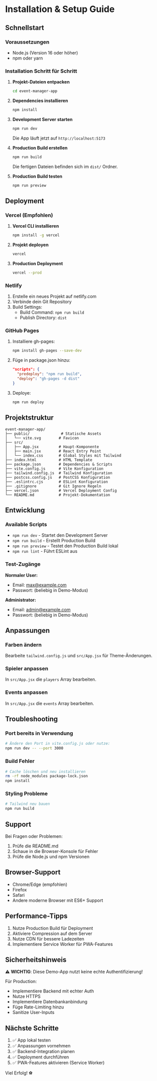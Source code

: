# Installation & Setup Guide

## Schnellstart

### Voraussetzungen
- Node.js (Version 16 oder höher)
- npm oder yarn

### Installation Schritt für Schritt

1. **Projekt-Dateien entpacken**
   ```bash
   cd event-manager-app
   ```

2. **Dependencies installieren**
   ```bash
   npm install
   ```

3. **Development Server starten**
   ```bash
   npm run dev
   ```
   Die App läuft jetzt auf `http://localhost:5173`

4. **Production Build erstellen**
   ```bash
   npm run build
   ```
   Die fertigen Dateien befinden sich im `dist/` Ordner.

5. **Production Build testen**
   ```bash
   npm run preview
   ```

## Deployment

### Vercel (Empfohlen)

1. **Vercel CLI installieren**
   ```bash
   npm install -g vercel
   ```

2. **Projekt deployen**
   ```bash
   vercel
   ```

3. **Production Deployment**
   ```bash
   vercel --prod
   ```

### Netlify

1. Erstelle ein neues Projekt auf netlify.com
2. Verbinde dein Git Repository
3. Build Settings:
   - Build Command: `npm run build`
   - Publish Directory: `dist`

### GitHub Pages

1. Installiere gh-pages:
   ```bash
   npm install gh-pages --save-dev
   ```

2. Füge in package.json hinzu:
   ```json
   "scripts": {
     "predeploy": "npm run build",
     "deploy": "gh-pages -d dist"
   }
   ```

3. Deploye:
   ```bash
   npm run deploy
   ```

## Projektstruktur

```
event-manager-app/
├── public/              # Statische Assets
│   └── vite.svg        # Favicon
├── src/
│   ├── App.jsx         # Haupt-Komponente
│   ├── main.jsx        # React Entry Point
│   └── index.css       # Global Styles mit Tailwind
├── index.html          # HTML Template
├── package.json        # Dependencies & Scripts
├── vite.config.js      # Vite Konfiguration
├── tailwind.config.js  # Tailwind Konfiguration
├── postcss.config.js   # PostCSS Konfiguration
├── .eslintrc.cjs       # ESLint Konfiguration
├── .gitignore          # Git Ignore Regeln
├── vercel.json         # Vercel Deployment Config
└── README.md           # Projekt-Dokumentation
```

## Entwicklung

### Available Scripts

- `npm run dev` - Startet den Development Server
- `npm run build` - Erstellt Production Build
- `npm run preview` - Testet den Production Build lokal
- `npm run lint` - Führt ESLint aus

### Test-Zugänge

**Normaler User:**
- Email: max@example.com
- Passwort: (beliebig in Demo-Modus)

**Administrator:**
- Email: admin@example.com
- Passwort: (beliebig in Demo-Modus)

## Anpassungen

### Farben ändern
Bearbeite `tailwind.config.js` und `src/App.jsx` für Theme-Änderungen.

### Spieler anpassen
In `src/App.jsx` die `players` Array bearbeiten.

### Events anpassen
In `src/App.jsx` die `events` Array bearbeiten.

## Troubleshooting

### Port bereits in Verwendung
```bash
# Ändere den Port in vite.config.js oder nutze:
npm run dev -- --port 3000
```

### Build Fehler
```bash
# Cache löschen und neu installieren
rm -rf node_modules package-lock.json
npm install
```

### Styling Probleme
```bash
# Tailwind neu bauen
npm run build
```

## Support

Bei Fragen oder Problemen:
1. Prüfe die README.md
2. Schaue in die Browser-Konsole für Fehler
3. Prüfe die Node.js und npm Versionen

## Browser-Support

- Chrome/Edge (empfohlen)
- Firefox
- Safari
- Andere moderne Browser mit ES6+ Support

## Performance-Tipps

1. Nutze Production Build für Deployment
2. Aktiviere Compression auf dem Server
3. Nutze CDN für bessere Ladezeiten
4. Implementiere Service Worker für PWA-Features

## Sicherheitshinweis

⚠️ **WICHTIG**: Diese Demo-App nutzt keine echte Authentifizierung! 

Für Production:
- Implementiere Backend mit echter Auth
- Nutze HTTPS
- Implementiere Datenbankanbindung
- Füge Rate-Limiting hinzu
- Sanitize User-Inputs

## Nächste Schritte

1. ✅ App lokal testen
2. ✅ Anpassungen vornehmen
3. ✅ Backend-Integration planen
4. ✅ Deployment durchführen
5. ✅ PWA-Features aktivieren (Service Worker)

Viel Erfolg! ⚽
